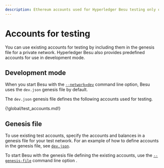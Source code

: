 ```yaml
---
description: Ethereum accounts used for Hyperledger Besu testing only on private networks
---
```


# Accounts for testing

You can use existing accounts for testing by including them in the genesis file for a private
network. Hyperledger Besu also provides predefined accounts for use in development mode.

## Development mode

When you start Besu with the [`--network=dev`](../../reference/cli/options.md#network) command line option, Besu
uses the `dev.json` genesis file by default.

The `dev.json` genesis file defines the following accounts used for testing.

{!global/test_accounts.md!}

## Genesis file

To use existing test accounts, specify the accounts and balances in a genesis file for your test
network. For an example of how to define accounts in the genesis file, see
[`dev.json`](https://github.com/hyperledger/besu/blob/750580dcca349d22d024cc14a8171b2fa74b505a/config/src/main/resources/dev.json).

To start Besu with the genesis file defining the existing accounts, use the
[`--genesis-file`](../../reference/cli/options.md#genesis-file) command line option .
